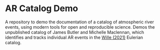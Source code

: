 # AR Catalog Demo
A repository to demo the documentation of a catalog of atmospheric river events, using modern tools for open and reproducible science. Demos the unpublished catalog of James Butler and Michelle Maclennan, which identifies and tracks individual AR events in the [Wille (2021)](https://agupubs.onlinelibrary.wiley.com/doi/full/10.1029/2020JD033788) Eulerian catalog.
